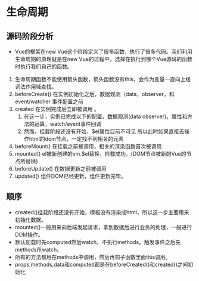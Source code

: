 # 生命周期

## 源码阶段分析

* Vue的框架在new Vue这个阶段定义了很多函数，执行了很多代码。我们利用生命周期的原理就是在new Vue的过程中，选择在执行到哪个Vue源码的函数时执行我们自己的函数。

1. 生命周期函数不能使用箭头函数，箭头函数没有this，会作为变量一直向上级词法作用域查找。
2. beforeCreate() 在实例初始化之后，数据观测（data，observer，和event/watcher 事件配置之前
3. created 在实例完成后立即被调用 。
    1. 在这一步，实例已完成以下的配置，数据观测(data observer)，属性和方法的运算，watch/event事件回调
    2. 然而，挂载阶段还没有开始，$el属性目前不可见 所以此时如果直接去操作html的dom节点，一定找不到相关的元素
4. beforeMount() 在挂载之前被调用，相关的渲染函数首次被调用
5. mounted() el被新创建的vm.$el替换，挂载成功。(DOM节点被新的Vue的节点所替换)
6. beforeUpdate() 在数据更新之前被调用
7. updated() 组件DOM已经更新，组件更新完毕。

## 顺序

* created()挂载阶段还没有开始，模板没有渲染成html，所以这一步主要用来初始化数据。
* mounted()一般用来向后端发起请求，拿到数据后进行业务的处理，一般进行DOM操作。
* 默认加载时先computed然后watch，不执行methods。触发事件之后先methods在watch。
* 所有的方法都用在methods中调用，然后再钩子函数里面this调用。
* props,methods,data和computed都是在beforeCreated()和created()之间初始化
